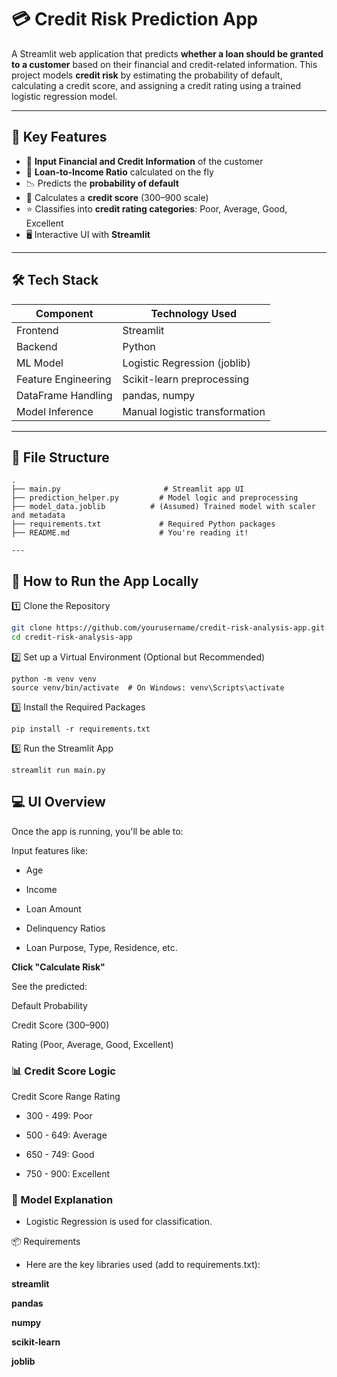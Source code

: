 # 💳 Credit Risk Prediction App

A Streamlit web application that predicts **whether a loan should be granted to a customer** based on their financial and credit-related information. This project models **credit risk** by estimating the probability of default, calculating a credit score, and assigning a credit rating using a trained logistic regression model.

---

## 📌 Key Features

- 🧾 **Input Financial and Credit Information** of the customer
- 🔢 **Loan-to-Income Ratio** calculated on the fly
- 📉 Predicts the **probability of default**
- 🧮 Calculates a **credit score** (300–900 scale)
- ⭐ Classifies into **credit rating categories**: Poor, Average, Good, Excellent
- 🖥️ Interactive UI with **Streamlit**

---

## 🛠️ Tech Stack

| Component             | Technology Used                  |
|----------------------|----------------------------------|
| Frontend             | Streamlit                        |
| Backend              | Python                           |
| ML Model             | Logistic Regression (joblib)     |
| Feature Engineering  | Scikit-learn preprocessing       |
| DataFrame Handling   | pandas, numpy                    |
| Model Inference      | Manual logistic transformation   |

---

## 📁 File Structure

```plaintext
.
├── main.py                       # Streamlit app UI
├── prediction_helper.py         # Model logic and preprocessing
├── model_data.joblib          # (Assumed) Trained model with scaler and metadata
├── requirements.txt             # Required Python packages
├── README.md                    # You're reading it!

---
```

## 🚀 How to Run the App Locally

1️⃣ Clone the Repository

```bash
git clone https://github.com/yourusername/credit-risk-analysis-app.git
cd credit-risk-analysis-app
```
2️⃣ Set up a Virtual Environment (Optional but Recommended)
```
python -m venv venv
source venv/bin/activate  # On Windows: venv\Scripts\activate
```
3️⃣ Install the Required Packages
```
pip install -r requirements.txt

```
5️⃣ Run the Streamlit App
```
streamlit run main.py
```
## 💻 UI Overview

Once the app is running, you'll be able to:

Input features like:

-  Age

-  Income

-  Loan Amount

-  Delinquency Ratios

-  Loan Purpose, Type, Residence, etc.

**Click "Calculate Risk"**

See the predicted:

Default Probability

Credit Score (300–900)

Rating (Poor, Average, Good, Excellent)

###  📊 Credit Score Logic

Credit Score Range	Rating

- 300 - 499:	Poor

- 500 - 649:	Average

- 650 - 749:	Good

- 750 - 900:	Excellent

### 🧠 Model Explanation

-  Logistic Regression is used for classification.

📦 Requirements
-  Here are the key libraries used (add to requirements.txt):

**streamlit**

**pandas**

**numpy**

**scikit-learn**

**joblib**
